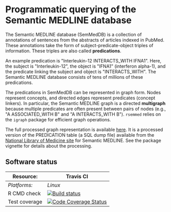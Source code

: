 # Programmatic querying of the Semantic MEDLINE database

The Semantic MEDLINE database (SemMedDB) is a collection of annotations of sentences from the abstracts of articles indexed in PubMed. These annotations take the form of subject-predicate-object triples of information. These triples are also called **predications**.

An example predication is "Interleukin-12 INTERACTS_WITH IFNA1". Here, the subject is "Interleukin-12", the object is "IFNA1" (interferon alpha-1), and the predicate linking the subject and object is "INTERACTS_WITH". The Semantic MEDLINE database consists of tens of millions of these predications.

The predications in SemMedDB can be represented in graph form. Nodes represent concepts, and directed edges represent predicates (concept linkers). In particular, the Semantic MEDLINE graph is a directed **multigraph** because multiple predicates are often present between pairs of nodes (e.g., "A ASSOCIATED_WITH B" and "A INTERACTS_WITH B"). `rsemmed` relies on the `igraph` package for efficient graph operations.

The full processed graph representation is available [here](https://drive.google.com/file/d/1b2Drq_NktFmbCBUQHlVjmRG85u4OsavR/view?usp=sharing). It is a processed version of the PREDICATION table (a SQL dump file) available from the [National Library of Medicine site](https://skr3.nlm.nih.gov/SemMedDB/index.html) for Semantic MEDLINE. See the package vignette for details about the processing.

## Software status

| Resource:     | Travis CI     |
| ------------- | ------------------- |
| _Platforms:_  | _Linux_       |
| R CMD check   | <a href="https://travis-ci.com/github/lmyint/rsemmed"><img src="https://travis-ci.com/lmyint/rsemmed.svg?branch=master" alt="Build status"></a> |
| Test coverage | <a href="https://codecov.io/gh/lmyint/rsemmed"><img src="https://codecov.io/gh/lmyint/rsemmed/branch/master/graph/badge.svg" alt="Code Coverage Status"/></a>   |                  |
